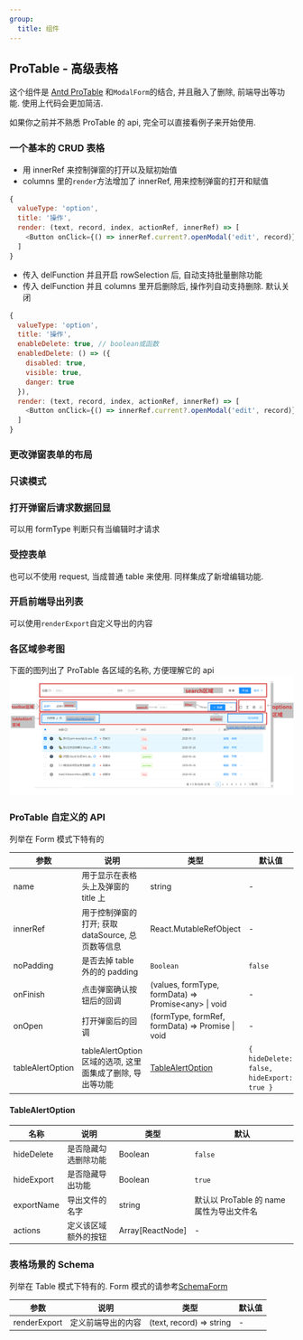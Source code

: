 ```yaml
---
group:
  title: 组件
---
```


## ProTable - 高级表格

这个组件是 [Antd ProTable](https://procomponents.ant.design/components/table) 和`ModalForm`的结合, 并且融入了删除, 前端导出等功能. 使用上代码会更加简洁.

如果你之前并不熟悉 ProTable 的 api, 完全可以直接看例子来开始使用.

### 一个基本的 CRUD 表格

<code src="./basic/index.tsx"></code>

- 用 innerRef 来控制弹窗的打开以及赋初始值
- columns 里的`render`方法增加了 innerRef, 用来控制弹窗的打开和赋值

```js
{
  valueType: 'option',
  title: '操作',
  render: (text, record, index, actionRef, innerRef) => [
    <Button onClick={() => innerRef.current?.openModal('edit', record)}>编辑</Button>
  ]
}
```

- 传入 delFunction 并且开启 rowSelection 后, 自动支持批量删除功能
- 传入 delFunction 并且 columns 里开启删除后, 操作列自动支持删除. 默认关闭

```js
{
  valueType: 'option',
  title: '操作',
  enableDelete: true, // boolean或函数
  enabledDelete: () => ({
    disabled: true,
    visible: true,
    danger: true
  }),
  render: (text, record, index, actionRef, innerRef) => [
    <Button onClick={() => innerRef.current?.openModal('edit', record)}>编辑</Button>
  ]
}
```

### 更改弹窗表单的布局

<code src="./modalFormLayout/index.tsx"></code>

### 只读模式

<code src="./readonly/index.tsx"></code>

### 打开弹窗后请求数据回显

可以用 formType 判断只有当编辑时才请求

<code src="./onOpen/index.tsx"></code>

### 受控表单

也可以不使用 request, 当成普通 table 来使用. 同样集成了新增编辑功能.

<code src="./controlled/index.tsx"></code>

### 开启前端导出列表

可以使用`renderExport`自定义导出的内容

<code src="./export/index.tsx"></code>

### 各区域参考图

下面的图列出了 ProTable 各区域的名称, 方便理解它的 api ![ProTable各区域名称](./ProTable.png)

### ProTable 自定义的 API

列举在 Form 模式下特有的

| 参数 | 说明 | 类型 | 默认值 |
| --- | --- | --- | --- |
| name | 用于显示在表格头上及弹窗的 title 上 | string | - |
| innerRef | 用于控制弹窗的打开; 获取 dataSource, 总页数等信息 | React.MutableRefObject | - |
| noPadding | 是否去掉 table 外的的 padding | `Boolean` | `false` |
| onFinish | 点击弹窗确认按钮后的回调 | (values, formType, formData) => Promise\<any\> \| void | - |
| onOpen | 打开弹窗后的回调 | (formType, formRef, formData) => Promise \| void | - |
| tableAlertOption | tableAlertOption 区域的选项, 这里面集成了删除, 导出等功能 | [TableAlertOption](/core-components/pro-table#tablealertoption) | `{ hideDelete: false, hideExport: true }` |

#### TableAlertOption

| 名称       | 说明                 | 类型             | 默认                                     |
| ---------- | -------------------- | ---------------- | ---------------------------------------- |
| hideDelete | 是否隐藏勾选删除功能 | Boolean          | `false`                                  |
| hideExport | 是否隐藏导出功能     | Boolean          | `true`                                   |
| exportName | 导出文件的名字       | string           | 默认以 ProTable 的 name 属性为导出文件名 |
| actions    | 定义该区域额外的按钮 | Array[ReactNode] | -                                        |

### 表格场景的 Schema

列举在 Table 模式下特有的. Form 模式的请参考[SchemaForm](/core-components/schema-form#表单场景的-schema)

| 参数         | 说明               | 类型                     | 默认值 |
| ------------ | ------------------ | ------------------------ | ------ |
| renderExport | 定义前端导出的内容 | (text, record) => string | -      |
